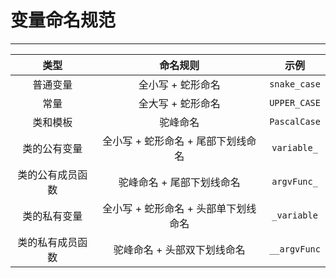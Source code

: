 # 变量命名规范

---

|       类型       |               命名规则               |     示例     |
| :--------------: | :----------------------------------: | :----------: |
|     普通变量     |          全小写 + 蛇形命名           | `snake_case` |
|       常量       |          全大写 + 蛇形命名           | `UPPER_CASE` |
|     类和模板     |               驼峰命名               | `PascalCase` |
|   类的公有变量   |  全小写 + 蛇形命名 + 尾部下划线命名  | `variable_`  |
| 类的公有成员函数 |      驼峰命名 + 尾部下划线命名       | `argvFunc_`  |
|   类的私有变量   | 全小写 + 蛇形命名 + 头部单下划线命名 | `_variable`  |
| 类的私有成员函数 |     驼峰命名 + 头部双下划线命名      | `__argvFunc` |
